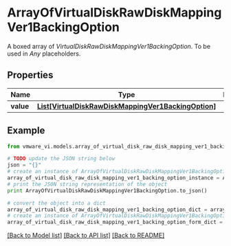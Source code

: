 # ArrayOfVirtualDiskRawDiskMappingVer1BackingOption

A boxed array of *VirtualDiskRawDiskMappingVer1BackingOption*. To be used in *Any* placeholders. 

## Properties
Name | Type | Description | Notes
------------ | ------------- | ------------- | -------------
**value** | [**List[VirtualDiskRawDiskMappingVer1BackingOption]**](VirtualDiskRawDiskMappingVer1BackingOption.md) |  | 

## Example

```python
from vmware_vi.models.array_of_virtual_disk_raw_disk_mapping_ver1_backing_option import ArrayOfVirtualDiskRawDiskMappingVer1BackingOption

# TODO update the JSON string below
json = "{}"
# create an instance of ArrayOfVirtualDiskRawDiskMappingVer1BackingOption from a JSON string
array_of_virtual_disk_raw_disk_mapping_ver1_backing_option_instance = ArrayOfVirtualDiskRawDiskMappingVer1BackingOption.from_json(json)
# print the JSON string representation of the object
print ArrayOfVirtualDiskRawDiskMappingVer1BackingOption.to_json()

# convert the object into a dict
array_of_virtual_disk_raw_disk_mapping_ver1_backing_option_dict = array_of_virtual_disk_raw_disk_mapping_ver1_backing_option_instance.to_dict()
# create an instance of ArrayOfVirtualDiskRawDiskMappingVer1BackingOption from a dict
array_of_virtual_disk_raw_disk_mapping_ver1_backing_option_form_dict = array_of_virtual_disk_raw_disk_mapping_ver1_backing_option.from_dict(array_of_virtual_disk_raw_disk_mapping_ver1_backing_option_dict)
```
[[Back to Model list]](../README.md#documentation-for-models) [[Back to API list]](../README.md#documentation-for-api-endpoints) [[Back to README]](../README.md)


